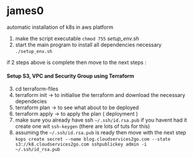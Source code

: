 # james0

automatic installation of k8s in aws platform

  1. make the script executable `chmod 755` *setup_env.sh*
  2. start the main program to install all dependencies necessary `./setup_env.sh`

if 2 steps above is complete then move to the next steps : 
#### Setup S3, VPC and Security Group using Terraform

  3. cd terraform-files 
  4. terraform init   -> to initialise the terraform and download the necessary dependecies 
  5. terraform plan   -> to see what about to be deployed
  6. terraform apply  -> to apply the plan ( deployment )
  7. make sure you already have ssh `~/.ssh/id.rsa.pub` if you havent had it create one wit `ssh-keygen` (there are lots of tuts for this)
  8. assuming the `~/.ssh/id.rsa.pub` is ready then move with the next step `kops create secret --name blog.cloudservices2go.com --state s3://k8.cloudservices2go.com sshpublickey admin -i ~/.ssh/id_rsa.pub`
